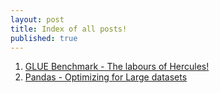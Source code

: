 ```yaml
---
layout: post
title: Index of all posts!
published: true
---
```



1. [GLUE Benchmark - The labours of Hercules!](skyprince999.github.io/2020/1/1/GLUE-Benchmark) 
2. [Pandas - Optimizing for Large datasets](skyprince999.github.io/2019/12/20/Pandas-Large-datasets)

